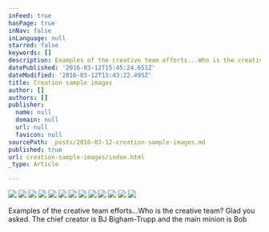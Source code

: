 ```yaml
---
inFeed: true
hasPage: true
inNav: false
inLanguage: null
starred: false
keywords: []
description: Examples of the creative team efforts...Who is the creative team? Glad you asked. The chief creator is BJ Bigham-Trupp and the main minion is Bob
datePublished: '2016-03-12T15:45:24.651Z'
dateModified: '2016-03-12T15:43:22.495Z'
title: Creation sample images
author: []
authors: []
publisher:
  name: null
  domain: null
  url: null
  favicon: null
sourcePath: _posts/2016-03-12-creation-sample-images.md
published: true
url: creation-sample-images/index.html
_type: Article

---
```

![](https://the-grid-user-content.s3-us-west-2.amazonaws.com/22e4f407-aad2-41c3-899e-354d9389931b.jpg)
![](https://the-grid-user-content.s3-us-west-2.amazonaws.com/8ad02c8a-2bf3-4155-8bd4-ab55c0fec88e.jpg)
![](https://the-grid-user-content.s3-us-west-2.amazonaws.com/959b3db7-50fd-45bf-8970-102dc4f770fe.jpg)
![](https://the-grid-user-content.s3-us-west-2.amazonaws.com/4d859933-f8e6-4f11-aa16-5bbcf2953bdd.jpg)
![](https://the-grid-user-content.s3-us-west-2.amazonaws.com/e62b99ca-e4d3-4f68-874c-cbcc6b61aebe.jpg)
![](https://the-grid-user-content.s3-us-west-2.amazonaws.com/7c858bcc-4d53-4644-ad22-4708b0f9c5ee.jpg)
![](https://the-grid-user-content.s3-us-west-2.amazonaws.com/c7e2b496-4510-440b-bd97-8385c80c1075.jpg)
![](https://the-grid-user-content.s3-us-west-2.amazonaws.com/96d642e9-315b-4a09-a2bc-5322ab4310f2.jpg)
![](https://the-grid-user-content.s3-us-west-2.amazonaws.com/046796ce-036d-44ac-bae4-c52bf4183dc6.jpg)
![](https://the-grid-user-content.s3-us-west-2.amazonaws.com/c6a0dc3a-1dc0-47f5-816e-aaa090f7be76.jpg)
![](https://the-grid-user-content.s3-us-west-2.amazonaws.com/b52e69f3-e6c2-4844-b53a-33f7e14e0bfe.jpg)
![](https://the-grid-user-content.s3-us-west-2.amazonaws.com/01b476a0-970a-40ad-adff-97906da0ce25.jpg)
![](https://the-grid-user-content.s3-us-west-2.amazonaws.com/c5d5e477-6984-456a-9257-d1bd501a1dda.jpg)

Examples of the creative team efforts...Who is the creative team? Glad you asked. The chief creator is BJ Bigham-Trupp and the main minion is Bob